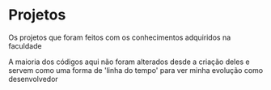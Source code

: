 # Projetos
Os projetos que foram feitos com os conhecimentos adquiridos na faculdade

A maioria dos códigos aqui não foram alterados desde a criação deles e servem como uma forma de 'linha do tempo' para ver minha evolução como desenvolvedor
